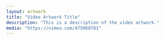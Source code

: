 ```yaml
---
layout: artwork
title: "Video Artwork Title"
description: "This is a description of the video artwork."
media: "https://vimeo.com/475068701"
---
```

